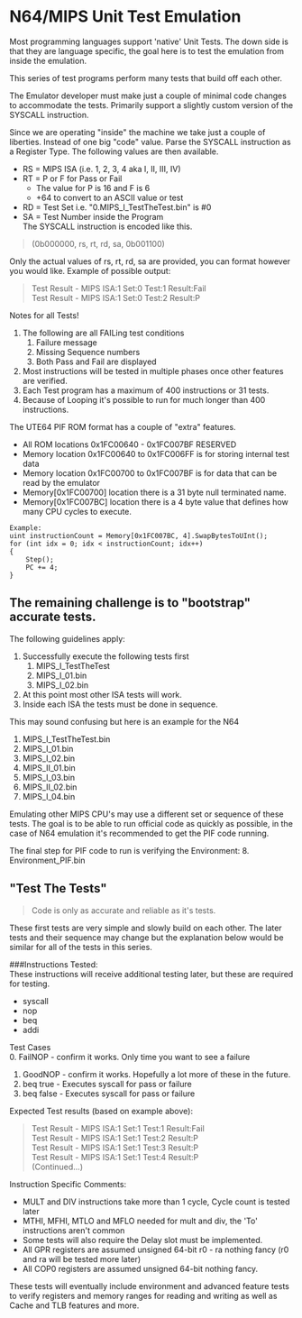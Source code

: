 # N64/MIPS Unit Test Emulation

Most programming languages support 'native' Unit Tests. The down side
is that they are language specific, the goal here is to test the 
emulation from inside the emulation. 

This series of test programs perform many tests that build off each other. 

The Emulator developer must make just a couple of minimal code changes to 
accommodate the tests. Primarily support a slightly custom version of the 
SYSCALL instruction. 

Since we are operating "inside" the machine we take just a couple of liberties. 
Instead of one big "code" value. Parse the SYSCALL instruction as a Register 
Type. The following values are then available.

* RS = MIPS ISA (i.e. 1, 2, 3, 4 aka I, II, III, IV)
* RT = P or F for Pass or Fail
  * The value for P is 16 and F is 6 
  * +64 to convert to an ASCII value or test	
* RD = Test Set i.e. "0.MIPS_I_TestTheTest.bin" is #0
* SA = Test Number inside the Program  
The SYSCALL instruction is encoded like this.
> (0b000000, rs, rt, rd, sa, 0b001100)
	
Only the actual values of rs, rt, rd, sa are provided, you can format however you would like.
Example of possible output:  
> Test Result - MIPS ISA:1 Set:0  Test:1  Result:Fail  
> Test Result - MIPS ISA:1 Set:0  Test:2  Result:P  

Notes for all Tests!
1. The following are all FAILing test conditions
   1. Failure message
   2. Missing Sequence numbers
   3. Both Pass and Fail are displayed	
2. Most instructions will be tested in multiple phases once other features are verified.
3. Each Test program has a maximum of 400 instructions or 31 tests.
4. Because of Looping it's possible to run for much longer than 400 instructions.
	
The UTE64 PIF ROM format has a couple of "extra" features.	
* All ROM locations 0x1FC00640 - 0x1FC007BF RESERVED
* Memory location 0x1FC00640 to 0x1FC006FF is for storing internal test data
* Memory location 0x1FC00700 to 0x1FC007BF is for data that can be read by the emulator
*	Memory[0x1FC00700] location there is a 31 byte null terminated name.		
*	Memory[0x1FC007BC] location there is a 4 byte value that defines how many CPU cycles to execute. 

```
Example:
uint instructionCount = Memory[0x1FC007BC, 4].SwapBytesToUInt();
for (int idx = 0; idx < instructionCount; idx++)
{
	Step();
	PC += 4;
}
```

## The remaining challenge is to "bootstrap" accurate tests.  
The following guidelines apply:  
1. Successfully execute the following tests first  
   1. MIPS_I_TestTheTest  
   2. MIPS_I_01.bin  
   3. MIPS_I_02.bin  
2. At this point most other ISA tests will work.
3. Inside each ISA the tests must be done in sequence.  

This may sound confusing but here is an example for the N64
1. MIPS_I_TestTheTest.bin
2. MIPS_I_01.bin
3. MIPS_I_02.bin
4. MIPS_II_01.bin
5. MIPS_I_03.bin
6. MIPS_II_02.bin
7. MIPS_I_04.bin		

Emulating other MIPS CPU's may use a different set or sequence of these tests.
The goal is to be able to run official code as quickly as possible, in the 
case of N64 emulation it's recommended to get the PIF code running. 

The final step for PIF code to run is verifying the Environment:
8. Environment_PIF.bin
	
## "Test The Tests"
> Code is only as accurate and reliable as it's tests.  

These first tests are very simple and slowly build on each other. The later tests and
their sequence may change but the explanation below would be similar for all of the 
tests in this series.

###Instructions Tested:  
These instructions will receive additional testing later, but these are required for testing.
* syscall
* nop
* beq
* addi 
		
Test Cases  
0. FailNOP - confirm it works. Only time you want to see a failure  
1. GoodNOP - confirm it works. Hopefully a lot more of these in the future.  
2. beq true - Executes syscall for pass or failure  
3. beq false - Executes syscall for pass or failure  
			
Expected Test results (based on example above):
> Test Result - MIPS ISA:1 Set:1  Test:1  Result:Fail  
> Test Result - MIPS ISA:1 Set:1  Test:2  Result:P  
> Test Result - MIPS ISA:1 Set:1  Test:3  Result:P  
> Test Result - MIPS ISA:1 Set:1  Test:4  Result:P  
> 	(Continued...)  
			
Instruction Specific Comments:
* MULT and DIV instructions take more than 1 cycle, Cycle count is tested later
* MTHI, MFHI, MTLO and MFLO needed for mult and div, the 'To' instructions aren't common
* Some tests will also require the Delay slot must be implemented.
* All GPR registers are assumed unsigned 64-bit r0 - ra nothing fancy 
		(r0 and ra will be tested more later)
* All COP0 registers are assumed unsigned 64-bit nothing fancy.

These tests will eventually include environment and advanced feature tests to verify 
registers and memory ranges for reading and writing as well as Cache and TLB features and more.
